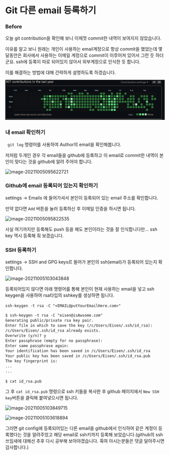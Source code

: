 # Git 다른 email 등록하기

### Before

오늘 git contribution을 확인해 보니 이제껏 commit한 내역이 보여지지 않았습니다.

이유를 알고 보니 원래는 개인이 사용하는 email계정으로 항상 commit을 했었는데 몇달동안은 회사에서 사용하는 이메일 계정으로 commit이 이루어져 있어서 그런 듯 하더군요. ssh에 등록이 따로 되어있지 않아서 외부계정으로 인식한 듯 합니다.

이를 해결하는 방법에 대해 간략하게 설명하도록 하겠습니다.

![image-20211005095206889](Git_email.assets/image-20211005095206889.png)



### 내 email 확인하기

``` git log``` 명령어를 사용하여 Author의 email을 확인해봅니다.

저처럼 두개인 경우 각 email들을 github에 등록하고 이 email로 commit한 내역이 본인이 맞다는 것을 github에 알려 주어야 합니다.

![image-20211005095622721](Git_email.assets/image-20211005095622721.png)





### Github에 email 등록되어 있는지 확인하기

settings -> Emails 에 들어가셔서 본인이 등록되어 있는 email 주소를 확인합니다. 

만약 없다면 ```Add``` 버튼을 눌러 등록하신 후 이메일 인증을 하시면 됩니다.

![image-20211005095822535](Git_email.assets/image-20211005095822535.png)



사실 여기까지만 등록해도 push 등을 해도 본인이라는 것을 잘 인식합니다만... ssh key 역시 등록해 줘 보겠습니다.

### SSH 등록하기

settings -> SSH and GPG keys르 들어가 본인의 ssh(email)가 등록되어 있는지 확인합니다.

![image-20211005103043848](Git_email.assets/image-20211005103043848.png)

등록되어있지 않다면 아래 명령어를 통해 본인이 현재 사용하는 email을 넣고 ssh keygen을 사용하여 rsa타입의 sshkey를 생상하면 됩니다.

```ssh-keygen -t rsa -C "<EMAIL@putYourEmailHere.com>"```

```
$ ssh-keygen -t rsa -C "eisen@isAwsome.com"
Generating public/private rsa key pair.
Enter file in which to save the key (/c/Users/Eisen/.ssh/id_rsa):
/c/Users/Eisen/.ssh/id_rsa already exists.
Overwrite (y/n)? y
Enter passphrase (empty for no passphrase):
Enter same passphrase again:
Your identification has been saved in /c/Users/Eisen/.ssh/id_rsa
Your public key has been saved in /c/Users/Eisen/.ssh/id_rsa.pub
The key fingerprint is:
...
...

$ cat id_rsa.pub
```

그 후 ```cat id_rsa.pub``` 명령으로 ssh 키들을 복사한 후 github 페이지에서 ```New SSH key```버튼을 클릭해 붙여넣으시면 됩니다.

![image-20211005103849715](Git_email.assets/image-20211005103849715.png)

![image-20211005103618894](Git_email.assets/image-20211005103618894.png)

그러면 git config에 등록되어있는 다른 email을 github에서 인식하여 같은 계정이 등록했다는 것을 알려주었고 해당 email로 ssh키까지 등록해 보았습니다.(github의 ssh 쓰임새에 대해선 추후 다시 공부해 보아야겠습니다. 혹여 아시는분들은 댓글 달아주시면 감사합니다.)

